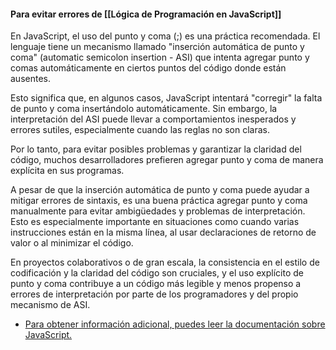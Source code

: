 
#### Para evitar errores de [[Lógica de Programación en JavaScript]]


En JavaScript, el uso del punto y coma (;) es una práctica recomendada. El lenguaje tiene un mecanismo llamado "inserción automática de punto y coma" (automatic semicolon insertion - ASI) que intenta agregar punto y comas automáticamente en ciertos puntos del código donde están ausentes.

Esto significa que, en algunos casos, JavaScript intentará "corregir" la falta de punto y coma insertándolo automáticamente. Sin embargo, la interpretación del ASI puede llevar a comportamientos inesperados y errores sutiles, especialmente cuando las reglas no son claras.

Por lo tanto, para evitar posibles problemas y garantizar la claridad del código, muchos desarrolladores prefieren agregar punto y coma de manera explícita en sus programas.

A pesar de que la inserción automática de punto y coma puede ayudar a mitigar errores de sintaxis, es una buena práctica agregar punto y coma manualmente para evitar ambigüedades y problemas de interpretación. Esto es especialmente importante en situaciones como cuando varias instrucciones están en la misma línea, al usar declaraciones de retorno de valor o al minimizar el código.

En proyectos colaborativos o de gran escala, la consistencia en el estilo de codificación y la claridad del código son cruciales, y el uso explícito de punto y coma contribuye a un código más legible y menos propenso a errores de interpretación por parte de los programadores y del propio mecanismo de ASI.

- [Para obtener información adicional, puedes leer la documentación sobre JavaScript.](https://developer.mozilla.org/es/docs/Web/JavaScript/Reference/Lexical_grammar)